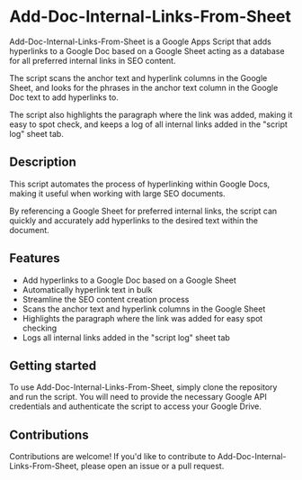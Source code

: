 # Add-Doc-Internal-Links-From-Sheet

Add-Doc-Internal-Links-From-Sheet is a Google Apps Script that adds hyperlinks to a Google Doc based on a Google Sheet acting as a database for all preferred internal links in SEO content. 

The script scans the anchor text and hyperlink columns in the Google Sheet, and looks for the phrases in the anchor text column in the Google Doc text to add hyperlinks to. 

The script also highlights the paragraph where the link was added, making it easy to spot check, and keeps a log of all internal links added in the "script log" sheet tab.

## Description

This script automates the process of hyperlinking within Google Docs, making it useful when working with large SEO documents. 

By referencing a Google Sheet for preferred internal links, the script can quickly and accurately add hyperlinks to the desired text within the document.

## Features

- Add hyperlinks to a Google Doc based on a Google Sheet
- Automatically hyperlink text in bulk
- Streamline the SEO content creation process
- Scans the anchor text and hyperlink columns in the Google Sheet
- Highlights the paragraph where the link was added for easy spot checking
- Logs all internal links added in the "script log" sheet tab

## Getting started

To use Add-Doc-Internal-Links-From-Sheet, simply clone the repository and run the script. You will need to provide the necessary Google API credentials and authenticate the script to access your Google Drive.

## Contributions

Contributions are welcome! If you'd like to contribute to Add-Doc-Internal-Links-From-Sheet, please open an issue or a pull request.
